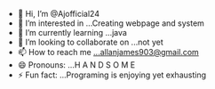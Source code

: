 - 👋 Hi, I’m @Ajofficial24
- 👀 I’m interested in ...Creating webpage and system
- 🌱 I’m currently learning ...java
- 💞️ I’m looking to collaborate on ...not yet
- 📫 How to reach me ...allanjames903@gmail.com
- 😄 Pronouns: ...H A N D S O M E
- ⚡ Fun fact: ...Programing is enjoying yet exhausting

<!---
Ajofficial24/Ajofficial24 is a ✨ special ✨ repository because its `README.md` (this file) appears on your GitHub profile.
You can click the Preview link to take a look at your changes.
--->

